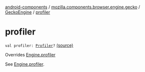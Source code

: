 [android-components](../../index.md) / [mozilla.components.browser.engine.gecko](../index.md) / [GeckoEngine](index.md) / [profiler](./profiler.md)

# profiler

`val profiler: `[`Profiler`](../../mozilla.components.concept.engine.profiler/-profiler/index.md)`?` [(source)](https://github.com/mozilla-mobile/android-components/blob/master/components/browser/engine-gecko-beta/src/main/java/mozilla/components/browser/engine/gecko/GeckoEngine.kt#L481)

Overrides [Engine.profiler](../../mozilla.components.concept.engine/-engine/profiler.md)

See [Engine.profiler](../../mozilla.components.concept.engine/-engine/profiler.md).

